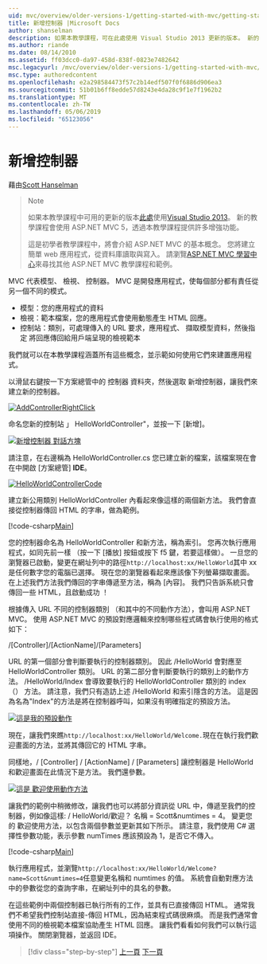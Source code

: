 ```yaml
---
uid: mvc/overview/older-versions-1/getting-started-with-mvc/getting-started-with-mvc-part2
title: 新增控制器 |Microsoft Docs
author: shanselman
description: 如果本教學課程，可在此處使用 Visual Studio 2013 更新的版本。 新的教學課程會使用 ASP.NET MVC 5，可提供許多增強功能，透過 t...
ms.author: riande
ms.date: 08/14/2010
ms.assetid: ff03dcc0-da97-458d-838f-0823e7482642
msc.legacyurl: /mvc/overview/older-versions-1/getting-started-with-mvc/getting-started-with-mvc-part2
msc.type: authoredcontent
ms.openlocfilehash: e2a298584473f57c2b14edf507f0f6886d906ea3
ms.sourcegitcommit: 51b01b6ff8edde57d8243e4da28c9f1e7f1962b2
ms.translationtype: MT
ms.contentlocale: zh-TW
ms.lasthandoff: 05/06/2019
ms.locfileid: "65123056"
---
```

# <a name="adding-a-controller"></a>新增控制器

藉由[Scott Hanselman](https://github.com/shanselman)

> > [!NOTE]
> > 如果本教學課程中可用的更新的版本[此處](../../getting-started/introduction/getting-started.md)使用[Visual Studio 2013](https://my.visualstudio.com/Downloads?q=visual%20studio%202013)。 新的教學課程會使用 ASP.NET MVC 5，透過本教學課程提供許多增強功能。
>
>
> 這是初學者教學課程中，將會介紹 ASP.NET MVC 的基本概念。 您將建立簡單 web 應用程式，從資料庫讀取與寫入。 請瀏覽[ASP.NET MVC 學習中心](../../../index.md)來尋找其他 ASP.NET MVC 教學課程和範例。

MVC 代表模型、 檢視、 控制器。 MVC 是開發應用程式，使每個部分都有責任從另一個不同的模式。

- 模型：您的應用程式的資料
- 檢視：範本檔案，您的應用程式會使用動態產生 HTML 回應。
- 控制站：類別，可處理傳入的 URL 要求，應用程式、 擷取模型資料，然後指定 將回應傳回給用戶端呈現的檢視範本

我們就可以在本教學課程涵蓋所有這些概念，並示範如何使用它們來建置應用程式。

以滑鼠右鍵按一下方案總管中的 控制器 資料夾，然後選取 新增控制器，讓我們來建立新的控制器。

[![AddControllerRightClick](getting-started-with-mvc-part2/_static/image2.png)](getting-started-with-mvc-part2/_static/image1.png)

命名您新的控制站 」 HelloWorldController"，並按一下 [新增]。

[![新增控制器 對話方塊](getting-started-with-mvc-part2/_static/image4.png)](getting-started-with-mvc-part2/_static/image3.png)

請注意，在右邊稱為 HelloWorldController.cs 您已建立新的檔案，該檔案現在會在中開啟 [方案總管] **IDE**。

[![HelloWorldControllerCode](getting-started-with-mvc-part2/_static/image6.png)](getting-started-with-mvc-part2/_static/image5.png)

建立新公用類別 HelloWorldController 內看起來像這樣的兩個新方法。 我們會直接從控制器傳回 HTML 的字串，做為範例。

[!code-csharp[Main](getting-started-with-mvc-part2/samples/sample1.cs)]

您的控制器命名為 HelloWorldController 和新方法，稱為索引。 您再次執行應用程式，如同先前一樣 （按一下 [播放] 按鈕或按下 f5 鍵，若要這樣做）。 一旦您的瀏覽器已啟動，變更在網址列中的路徑`http://localhost:xx/HelloWorld`其中 xx 是任何數字您的電腦已選擇。 現在您的瀏覽器看起來應該像下列螢幕擷取畫面。 在上述我們方法我們傳回的字串傳遞至方法，稱為 [內容]。 我們只告訴系統只會傳回一些 HTML，且啟動成功 ！

根據傳入 URL 不同的控制器類別 （和其中的不同動作方法），會叫用 ASP.NET MVC。 使用 ASP.NET MVC 的預設對應邏輯來控制哪些程式碼會執行使用的格式如下：

/[Controller]/[ActionName]/[Parameters]

URL 的第一個部分會判斷要執行的控制器類別。 因此 /HelloWorld 會對應至 HelloWorldController 類別。 URL 的第二部分會判斷要執行的類別上的動作方法。 /HelloWorld/Index 會導致要執行的 HelloWorldController 類別的 index （） 方法。 請注意，我們只有造訪上述 /HelloWorld 和索引隱含的方法。 這是因為名為"Index"的方法是將在控制器呼叫，如果沒有明確指定的預設方法。

[![這是我的預設動作](getting-started-with-mvc-part2/_static/image8.png)](getting-started-with-mvc-part2/_static/image7.png)

現在，讓我們來瞧`http://localhost:xx/HelloWorld/Welcome.`現在在執行我們歡迎畫面的方法，並將其傳回它的 HTML 字串。

同樣地，/ [Controller] / [ActionName] / [Parameters] 讓控制器是 HelloWorld 和歡迎畫面在此情況下是方法。 我們還參數。

[![這是 歡迎使用動作方法](getting-started-with-mvc-part2/_static/image10.png)](getting-started-with-mvc-part2/_static/image9.png)

讓我們的範例中稍微修改，讓我們也可以將部分資訊從 URL 中，傳遞至我們的控制器，例如像這樣: / HelloWorld/歡迎？ 名稱 = Scott&amp;numtimes = 4。 變更您的 歡迎使用方法，以包含兩個參數並更新其如下所示。 請注意，我們使用 C# 選擇性參數功能，表示參數 numTimes 應該預設為 1，是否它不傳入。

[!code-csharp[Main](getting-started-with-mvc-part2/samples/sample2.cs)]

執行應用程式，並瀏覽`http://localhost:xx/HelloWorld/Welcome?name=Scott&numtimes=4`任意變更名稱和 numtimes 的值。 系統會自動對應方法中的參數從您的查詢字串，在網址列中的具名的參數。

在這些範例中兩個控制器已執行所有的工作，並具有已直接傳回 HTML。 通常我們不希望我們控制站直接-傳回 HTML，因為結束程式碼很麻煩。 而是我們通常會使用不同的檢視範本檔案協助產生 HTML 回應。 讓我們看看如何我們可以執行這項操作。 關閉瀏覽器，並返回 IDE。

> [!div class="step-by-step"]
> [上一頁](getting-started-with-mvc-part1.md)
> [下一頁](getting-started-with-mvc-part3.md)
